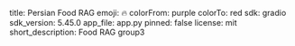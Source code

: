 title: Persian Food RAG
emoji: 🔥
colorFrom: purple
colorTo: red
sdk: gradio
sdk_version: 5.45.0
app_file: app.py
pinned: false
license: mit
short_description: Food RAG group3
